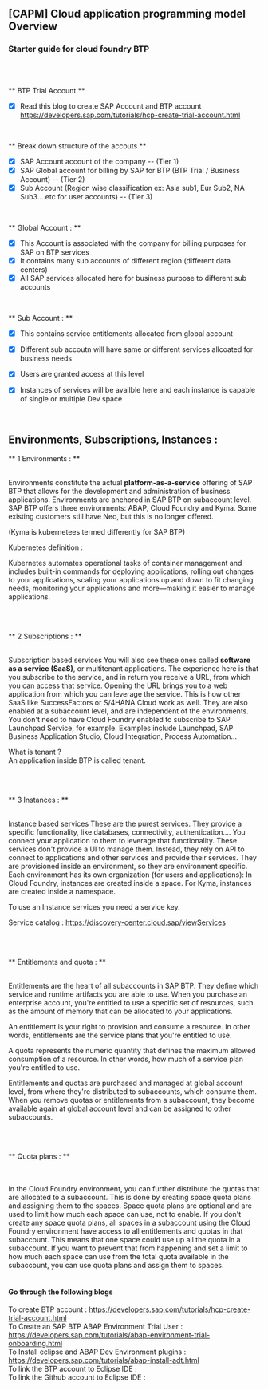## [CAPM] Cloud application programming model Overview

### Starter guide for cloud foundry BTP

</br>
</br>

** BTP Trial Account **

- [x] Read this blog to create SAP Account and BTP account https://developers.sap.com/tutorials/hcp-create-trial-account.html

</br>

** Break down structure of the accouts **

- [x] SAP Account account of the company -- (Tier 1)
- [x] SAP Global account for billing by SAP for BTP (BTP Trial / Business Account) -- (Tier 2)
- [x] Sub Account (Region wise classification ex: Asia sub1, Eur Sub2, NA Sub3....etc for user accounts) -- (Tier 3)

</br>

** Global Account : **

- [x] This Account is associated with the company for billing purposes for SAP on BTP services 
- [x] It contains many sub accounts of different region (different data centers)
- [x] All SAP services allocated here for business purpose to different sub accounts 

</br>

** Sub Account : **

- [x] This contains service entitlements allocated from global account 
- [x] Different sub accoutn will have same or different services allcoated for business needs 
- [x] Users are granted access at this level 
- [x] Instances of services will be availble here and each instance is capable of single or multiple Dev space


</br>

## Environments, Subscriptions, Instances  : 


** 1 Environments : **
   </br>
   </br>
<p> 

Environments constitute the actual <B>platform-as-a-service</B> offering of SAP BTP that allows for the development and administration of business applications. 
Environments are anchored in SAP BTP on subaccount level.
SAP BTP offers three environments: ABAP, Cloud Foundry and Kyma. 
Some existing customers still have Neo, but this is no longer offered.

(Kyma is kubernetees termed differently for SAP BTP)

Kubernetes definition : 

Kubernetes automates operational tasks of container management and includes built-in commands for deploying applications, 
rolling out changes to your applications, scaling your applications up and down to fit changing needs, monitoring your applications
and more—making it easier to manage applications.
  
</p>    
   </br>
   </br>

** 2 Subscriptions : **
   </br>
   </br>
<p> 
Subscription based services
You will also see these ones called <B>software as a service (SaaS)</B>, or multitenant applications. 
The experience here is that you subscribe to the service, and in return you receive a URL, from which you can access that service. 
Opening the URL brings you to a web application from which you can leverage the service. 
This is how other SaaS like SuccessFactors or S/4HANA Cloud work as well. They are also enabled at a subaccount level, and are independent of the environments. 
You don't need to have Cloud Foundry enabled to subscribe to SAP Launchpad Service, for example.
Examples include Launchpad, SAP Business Application Studio, Cloud Integration, Process Automation...

What is tenant ?  </br>
An application inside BTP is called tenant.
</p>  
   </br>
   </br>   

** 3 Instances : **
   </br>
   </br>
<p> 
Instance based services
These are the purest services. They provide a specific functionality, like databases, connectivity, authentication.... You connect your application to them to leverage that functionality. 
These services don't provide a UI to manage them. Instead, they rely on API to connect to applications and other services and provide their services. 
They are provisioned inside an environment, so they are environment specific. 
Each environment has its own organization (for users and applications): In Cloud Foundry, instances are created inside a space. For Kyma, instances are created inside a namespace.

To use an Instance services you need a service key.

</p>    

Service catalog : https://discovery-center.cloud.sap/viewServices

   </br>
   </br>   

** Entitlements and quota : **
   </br> 
   </br> 
<p>    
Entitlements are the heart of all subaccounts in SAP BTP. They define which service and runtime artifacts you are able to use. When you purchase an enterprise account, you're entitled to use a specific set of resources, such as the amount of memory that can be allocated to your applications.
</br>     
  
An entitlement is your right to provision and consume a resource. In other words, entitlements are the service plans that you're entitled to use.
</br> 

A quota represents the numeric quantity that defines the maximum allowed consumption of a resource. In other words, how much of a service plan you're entitled to use.
</br> 

Entitlements and quotas are purchased and managed at global account level, from where they're distributed to subaccounts, which consume them. 
When you remove quotas or entitlements from a subaccount, they become available again at global account level and can be assigned to other subaccounts.
</p>    

   </br>
   </br> 
   
** Quota plans : **  
   </br> 
   </br>  
<p> 
In the Cloud Foundry environment, you can further distribute the quotas that are allocated to a subaccount. This is done by creating space quota plans and assigning them to the spaces.
Space quota plans are optional and are used to limit how much each space can use, not to enable. If you don't create any space quota plans, all spaces in a subaccount using the Cloud Foundry environment have access to all entitlements and quotas in that subaccount. This means that one space could use up all the quota in a subaccount.
If you want to prevent that from happening and set a limit to how much each space can use from the total quota available in the subaccount, you can use quota plans and assign them to spaces.   

   </br> 
   </br>  

#### Go through the following blogs

To create BTP account : https://developers.sap.com/tutorials/hcp-create-trial-account.html </br> 
To Create an SAP BTP ABAP Environment Trial User : https://developers.sap.com/tutorials/abap-environment-trial-onboarding.html </br> 
To Install eclipse and ABAP Dev Environment plugins : https://developers.sap.com/tutorials/abap-install-adt.html </br>
To link the BTP account to Eclipse IDE :  </br> 
To link the Github account to Eclipse IDE :  </br> 


